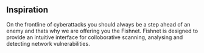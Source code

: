 ## Inspiration

On the frontline of cyberattacks you should always be a step ahead of an enemy and thats why we are offering you the Fishnet.
Fishnet is designed to provide an intuitive interface for colloborative scanning, analysing and detecting network vulnerabilities.
